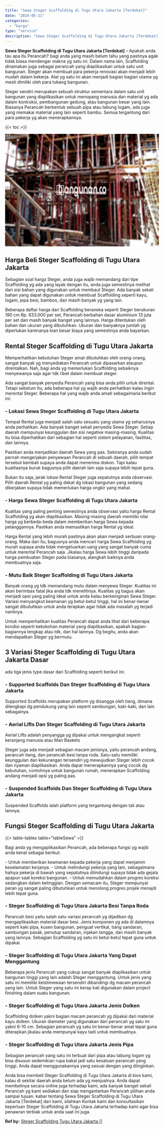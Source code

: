 ```yaml
---
title: "Sewa Steger Scaffolding di Tugu Utara Jakarta [Terdekat]"
date: "2024-05-21"
categories: 
  - "harga"
type: "service"
description: "Sewa Steger Scaffolding di Tugu Utara Jakarta [Terdekat]. Anda bisa membeli Steger Scaffolding di Tugu Utara Jakarta di kios kami, kalau di sekitar daerah an..."
---
```


**Sewa Steger Scaffolding di Tugu Utara Jakarta \[Terdekat\]** – Apakah anda tau apa itu Perancah? bagi anda yang masih belum tahu yang pastinya agak tidak biasa mendengar makna yg satu ini. Dalam nama lain, Scaffolding dinamakan juga sebagai perancah yang diaplikasikan untuk satu unit bangunan. Steger akan membuat para pekerja renovasi akan menjadi lebih mudah dalam bekerja. Alat yg satu ini akan menjadi bagian bagian utama yg mesti dimiliki oleh para tukang bangunan.

Steger sendiri merupakan sebuah struktur sementara dalam satu unit bangunan yang diaplikasikan untuk menopang manusia dan material yg ada dalam kontruksi, pembangunan gedung, atau bangunan besar yang lain. Biasanya Perancah berbentuk sebuah pipa atau tabung logam, ada juga yang memakai material yang lain seperti bambu. Semua tergantung dari para pekerja yg akan menerapkannya.

{{< toc >}}

![Sewa Steger Scaffolding di Tugu Utara Jakarta [Terdekat]](/images/sewa-scaffolding-steger-10.png)

## Harga Beli Steger Scaffolding di Tugu Utara Jakarta

Sebagian soal harga Steger, anda juga wajib memandang dari tipe Scaffolding yg ada yang layak dengan itu, anda juga semestinya melihat dari sisi bahan yang digunakan untuk membaut Steger. Ada banyak sekali bahan yang dapat digunakan untuk membuat Scaffolding seperti kayu, logam, pipa besi, bamboo, dan masih banyak yg yang lain.

Beberapa daftar harga dari Scaffolding beraneka seperti Steger berukuran 190 cm Rp. 633.000 per set, Perancah berbahan dasar aluminium 13 juta per set dan masih banyak banget yang lainnya. Harga ditentukan oleh bahan dan ukuran yang dibutuhkan. Ukuran dan banyaknya jumlah yg diperlukan karenanya kian besar biaya yang semestinya anda bayarkan.

## Rental Steger Scaffolding di Tugu Utara Jakarta

Memperhatikan kebutuhan Steger amat dibutuhkan oleh orang-orang, sangat banyak yg menyediakan Perancah untuk dipasarkan ataupun direntalkan. Nah, bagi anda yg memerlukan Scaffolding sebaiknya menyewanya saja agar tdk ribet dalam membuat steger.

Ada sangat banyak penyedia Perancah yang bisa anda pilih untuk dirental. Tetapi sebelum itu, ada beberapa hal yg wajib anda perhatikan kalau ingin merental Steger. Beberapa hal yang wajib anda amati sebagaimana berikut ini:

### \- Lokasi Sewa Steger Scaffolding di Tugu Utara Jakarta

Tempat Rental juga menjadi salah satu sesuatu yang utama yg seharusnya anda perhatikan. Ada banyak banget sekali penyedia Sewa Steger. Setiap daerah mempunyai keunggulan dan sisi negative masing-masing. Kualitas itu bisa diperhatikan dari sebagian hal seperti sistem pelayanan, fasilitas, dan lainnya.

Pastikan anda menjadikan daerah Sewa yang pas. Sekiranya anda sudah pernah mengerjakan penyewaan Perancah di sebuah daerah, pilih tempat tersebut kembali supaya anda dapat menerima diskon. Tapi kalau kualitasnya buruk bagusnya pilih daerah lain saja supaya lebih tepat guna.

Bukan itu saja, jarak lokasi Rental Steger juga sepatutnya anda observasi. Pilih daerah Rental yg paling dekat dg lokasi bangunan yang sedang dikerjakan supaya tidak memerlukan harga ongkir yang mahal.

### \- Harga Sewa Steger Scaffolding di Tugu Utara Jakarta

Kualitas yang paling penting semestinya anda observasi yaitu harga Rental Scaffolding yg akan diaplikasikan. Masing-masing daerah memiliki nilai harga yg berbeda-beda dalam memberikan harga Sewa kepada pelanggannya. Pastikan anda memastikan harga Rental yg ideal.

Harga Rental yang lebih murah pastinya akan akan menjadi serbuan orang-orang. Maka dari itu, bagusnya anda mencari harga Sewa Scaffolding yg murah supaya anda tidak mengeluarkan uang yang sangat banyak cuma untuk merental Perancah saja. Jikalau harga Sewa lebih tinggi daripada harga pembuatan Steger pada biasanya, alangkah baiknya anda membuatnya saja.

### \- Mutu Baik Steger Scaffolding di Tugu Utara Jakarta

Banyak orang yg tdk memandang mutu dalam menyewa Steger. Kualitas ini akan berimbas fatal jika anda tdk menelitinya. Kualitas yg bagus akan menjadi opsi yang paling ideal untuk anda kalau berkeinginan Sewa Steger. Variasi menyangkut keamanan yg betul-betul tinggi, hal ini benar-benar sangat dibutuhkan untuk anda terapkan agar tidak ada masalah yg terjadi nantinya.

Untuk memperhatikan kualitas Perancah dapat anda lihat dari beberapa kondisi seperti kekokohan material yang diaplikasikan, apakah bagian-bagiannya lengkap atau tdk, dan hal lainnya. Dg begitu, anda akan mendapatkan Steger yg bermutu.

## 3 Variasi Steger Scaffolding di Tugu Utara Jakarta Dasar

ada tiga jenis type dasar dari Scaffolding seperti berikut ini:

### \- Supported Scaffolds Dan Steger Scaffolding di Tugu Utara Jakarta

Supported Scaffolds merupakan platform yg disangga oleh tiang, dimana dilengkapi dg pendukung yang lain seperti sambungan, kaki-kaki, dan lain sebagainya.

### \- Aerial Lifts Dan Steger Scaffolding di Tugu Utara Jakarta

Aerial Lifts adalah penyangga yg dipakai untuk mengangkat seperti keranjang manusia atau Man Baskets

Steger juga ada menjadi sebagian macam jenisnya, yaitu perancah andang, perancah tiang, dan perancah besi tanpa roda. Satu-satu memiliki keunggulan dan kekurangan tersendiri yg mewujudkan Steger lebih cocok dan nyaman diaplikasikan. Anda dapat menerapkannya yang cocok dg kebutuhan, contohnya untuk bangunan rumah, menerapkan Scaffolding andang menjadi opsi yg paling pas.

### \- Suspended Scaffolds Dan Steger Scaffolding di Tugu Utara Jakarta

Suspended Scaffolds ialah platform yang tergantung dengan tali atau lainnya.

## Fungsi Steger Scaffolding di Tugu Utara Jakarta

{{< table-tables table="tableSewa" >}}

Bagi anda yg mengaplikasikan Perancah, ada beberapa fungsi yg wajib anda kenal sebagai berikut:

\- Untuk memberikan keamanan kepada pekerja yang dapat menjamin keselamatan kerjanya. - Untuk melindungi pekerja yang lain, sebagaimana halnya pekerja di bawah yang sepatutnya dilindungi supaya tidak ada gejala apapun saat koreksi bangunan. - Untuk memudahkan dalam progres koreksi sedangkan dalam ketinggian. Dengan semacam itu, Steger mempunyai peran yg sangat paling dibutuhkan untuk menolong progres projek menajdi lebih tepat guna.

### \- Steger Scaffolding di Tugu Utara Jakarta Besi Tanpa Roda

Perancah besi yaitu salah satu variasi perancah yg dijadikan dg mengaplikasikan material dasar besi. Jenis komponen yg ada di dalamnya seperti kaki pipa, kusen bangunan, penguat vertikal, tiang sandaran, sambungan pasak, penutup sandaran, injakan tangga, dan masih banyak yang lainnya. Sebagian Scaffolding yg satu ini betul-betul tepat guna untuk dipakai.

### \- Steger Scaffolding di Tugu Utara Jakarta Yang Dapat Menggantung

Beberapa jenis Perancah yang cukup sangat banyak diaplikasikan untuk bangunan tinggi yang lain adalah Steger menggantung. Untuk jenis yang satu ini memiliki keistimewaan tersendiri dibandingi dg macam perancah yang lain. Untuk Steger yang satu ini kerap kali digunakan dalam project finishing dalam suatu bangunan.

### \- Steger Scaffolding di Tugu Utara Jakarta Jenis Dolken

Scaffolding dolken yakni bagian macam perancah yg dipakai dari material kayu dolken. Ukuran diameter yang digunakan dari perancah yg satu ini yakni 6-10 cm. Sebagian perancah yg satu ini benar-benar amat tepat guna diterapkan jikalau anda mempunyai kayu tadi untuk membuatnya.

### \- Steger Scaffolding di Tugu Utara Jakarta Jenis Pipa

Sebagian perancah yang satu ini terbuat dari pipa atau tabung logam yg bisa disusun sedemikian rupa bakal jadi satu kesatuan perancah yang tinggi. Anda dapat menggunakannya yang sesuai dengan yang diinginkan.

Anda bisa membeli Steger Scaffolding di Tugu Utara Jakarta di kios kami, kalau di sekitar daerah anda belum ada yg menjualnya. Anda dapat membelinya secara online juga terhadap kami, ada banyak banget sekali Perancah yg kami sediakan dan siap mengantarkan Perancah pilihan anda sampai tujuan. kabar tentang Sewa Steger Scaffolding di Tugu Utara Jakarta \[Terdekat\] dari kami, silahkan Kontak kami dan konsultasikan keperluan Steger Scaffolding di Tugu Utara Jakarta terhadap kami agar bisa penawran terbiak untuk anda saat ini juga.

**Ref by:** [Steger Scaffolding Tugu Utara Jakarta []](https://id.wikipedia.org/wiki/Steger)
